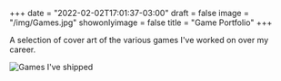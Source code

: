 +++
date = "2022-02-02T17:01:37-03:00"
draft = false
image = "/img/Games.jpg"
showonlyimage = false
title = "Game Portfolio"
+++

A selection of cover art of the various games I've worked on over my career.

![Games I've shipped](/img/Games.jpg "Games Shipped")
